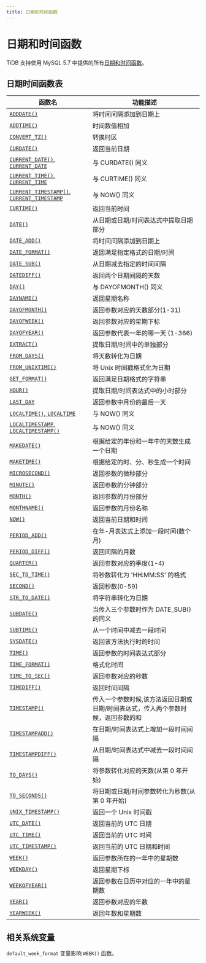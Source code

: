 ```yaml
---
title: 日期和时间函数
---
```


# 日期和时间函数

TiDB 支持使用 MySQL 5.7 中提供的所有[日期和时间函数](https://dev.mysql.com/doc/refman/5.7/en/date-and-time-functions.html)。

## 日期时间函数表

| 函数名 | 功能描述 |
| ------ | ---------------------------------------- |
| [`ADDDATE()`](https://dev.mysql.com/doc/refman/5.7/en/date-and-time-functions.html#function_adddate) | 将时间间隔添加到日期上 |
| [`ADDTIME()`](https://dev.mysql.com/doc/refman/5.7/en/date-and-time-functions.html#function_addtime) | 时间数值相加 |
| [`CONVERT_TZ()`](https://dev.mysql.com/doc/refman/5.7/en/date-and-time-functions.html#function_convert-tz) | 转换时区 |
| [`CURDATE()`](https://dev.mysql.com/doc/refman/5.7/en/date-and-time-functions.html#function_curdate) | 返回当前日期 |
| [`CURRENT_DATE()`, `CURRENT_DATE`](https://dev.mysql.com/doc/refman/5.7/en/date-and-time-functions.html#function_current-date) | 与 CURDATE() 同义 |
| [`CURRENT_TIME()`, `CURRENT_TIME`](https://dev.mysql.com/doc/refman/5.7/en/date-and-time-functions.html#function_current-time) | 与 CURTIME() 同义 |
| [`CURRENT_TIMESTAMP()`, `CURRENT_TIMESTAMP`](https://dev.mysql.com/doc/refman/5.7/en/date-and-time-functions.html#function_current-timestamp) | 与 NOW() 同义 |
| [`CURTIME()`](https://dev.mysql.com/doc/refman/5.7/en/date-and-time-functions.html#function_curtime) | 返回当前时间 |
| [`DATE()`](https://dev.mysql.com/doc/refman/5.7/en/date-and-time-functions.html#function_date) | 从日期或日期/时间表达式中提取日期部分|
| [`DATE_ADD()`](https://dev.mysql.com/doc/refman/5.7/en/date-and-time-functions.html#function_date-add) | 将时间间隔添加到日期上|
| [`DATE_FORMAT()`](https://dev.mysql.com/doc/refman/5.7/en/date-and-time-functions.html#function_date-format) | 返回满足指定格式的日期/时间 |
| [`DATE_SUB()`](https://dev.mysql.com/doc/refman/5.7/en/date-and-time-functions.html#function_date-sub) | 从日期减去指定的时间间隔 |
| [`DATEDIFF()`](https://dev.mysql.com/doc/refman/5.7/en/date-and-time-functions.html#function_datediff) | 返回两个日期间隔的天数|
| [`DAY()`](https://dev.mysql.com/doc/refman/5.7/en/date-and-time-functions.html#function_day) | 与 DAYOFMONTH() 同义|
| [`DAYNAME()`](https://dev.mysql.com/doc/refman/5.7/en/date-and-time-functions.html#function_dayname) | 返回星期名称 |
| [`DAYOFMONTH()`](https://dev.mysql.com/doc/refman/5.7/en/date-and-time-functions.html#function_dayofmonth) | 返回参数对应的天数部分(1-31)|
| [`DAYOFWEEK()`](https://dev.mysql.com/doc/refman/5.7/en/date-and-time-functions.html#function_dayofweek) | 返回参数对应的星期下标|
| [`DAYOFYEAR()`](https://dev.mysql.com/doc/refman/5.7/en/date-and-time-functions.html#function_dayofyear) | 返回参数代表一年的哪一天 (1-366) |
| [`EXTRACT()`](https://dev.mysql.com/doc/refman/5.7/en/date-and-time-functions.html#function_extract) | 提取日期/时间中的单独部分|
| [`FROM_DAYS()`](https://dev.mysql.com/doc/refman/5.7/en/date-and-time-functions.html#function_from-days) | 将天数转化为日期 |
| [`FROM_UNIXTIME()`](https://dev.mysql.com/doc/refman/5.7/en/date-and-time-functions.html#function_from-unixtime) | 将 Unix 时间戳格式化为日期 |
| [`GET_FORMAT()`](https://dev.mysql.com/doc/refman/5.7/en/date-and-time-functions.html#function_get-format) | 返回满足日期格式的字符串 |
| [`HOUR()`](https://dev.mysql.com/doc/refman/5.7/en/date-and-time-functions.html#function_hour) | 提取日期/时间表达式中的小时部分 |
| [`LAST_DAY`](https://dev.mysql.com/doc/refman/5.7/en/date-and-time-functions.html#function_last-day) | 返回参数中月份的最后一天 |
| [`LOCALTIME()`, `LOCALTIME`](https://dev.mysql.com/doc/refman/5.7/en/date-and-time-functions.html#function_localtime) | 与 NOW() 同义 |
| [`LOCALTIMESTAMP`, `LOCALTIMESTAMP()`](https://dev.mysql.com/doc/refman/5.7/en/date-and-time-functions.html#function_localtimestamp) | 与 NOW() 同义 |
| [`MAKEDATE()`](https://dev.mysql.com/doc/refman/5.7/en/date-and-time-functions.html#function_makedate) | 根据给定的年份和一年中的天数生成一个日期 |
| [`MAKETIME()`](https://dev.mysql.com/doc/refman/5.7/en/date-and-time-functions.html#function_maketime) | 根据给定的时、分、秒生成一个时间 |
| [`MICROSECOND()`](https://dev.mysql.com/doc/refman/5.7/en/date-and-time-functions.html#function_microsecond) | 返回参数的微秒部分|
| [`MINUTE()`](https://dev.mysql.com/doc/refman/5.7/en/date-and-time-functions.html#function_minute) | 返回参数的分钟部分|
| [`MONTH()`](https://dev.mysql.com/doc/refman/5.7/en/date-and-time-functions.html#function_month) | 返回参数的月份部分|
| [`MONTHNAME()`](https://dev.mysql.com/doc/refman/5.7/en/date-and-time-functions.html#function_monthname) | 返回参数的月份名称|
| [`NOW()`](https://dev.mysql.com/doc/refman/5.7/en/date-and-time-functions.html#function_now) | 返回当前日期和时间|
| [`PERIOD_ADD()`](https://dev.mysql.com/doc/refman/5.7/en/date-and-time-functions.html#function_period-add) | 在年-月表达式上添加一段时间(数个月)|
| [`PERIOD_DIFF()`](https://dev.mysql.com/doc/refman/5.7/en/date-and-time-functions.html#function_period-diff) | 返回间隔的月数|
| [`QUARTER()`](https://dev.mysql.com/doc/refman/5.7/en/date-and-time-functions.html#function_quarter) | 返回参数对应的季度(1-4) |
| [`SEC_TO_TIME()`](https://dev.mysql.com/doc/refman/5.7/en/date-and-time-functions.html#function_sec-to-time) | 将秒数转化为 'HH:MM:SS' 的格式|
| [`SECOND()`](https://dev.mysql.com/doc/refman/5.7/en/date-and-time-functions.html#function_second) | 返回秒数(0-59) |
| [`STR_TO_DATE()`](https://dev.mysql.com/doc/refman/5.7/en/date-and-time-functions.html#function_str-to-date) | 将字符串转化为日期|
| [`SUBDATE()`](https://dev.mysql.com/doc/refman/5.7/en/date-and-time-functions.html#function_subdate) | 当传入三个参数时作为 DATE_SUB() 的同义|
| [`SUBTIME()`](https://dev.mysql.com/doc/refman/5.7/en/date-and-time-functions.html#function_subtime) | 从一个时间中减去一段时间 |
| [`SYSDATE()`](https://dev.mysql.com/doc/refman/5.7/en/date-and-time-functions.html#function_sysdate) | 返回该方法执行时的时间|
| [`TIME()`](https://dev.mysql.com/doc/refman/5.7/en/date-and-time-functions.html#function_time) | 返回参数的时间表达式部分 |
| [`TIME_FORMAT()`](https://dev.mysql.com/doc/refman/5.7/en/date-and-time-functions.html#function_time-format) | 格式化时间|
| [`TIME_TO_SEC()`](https://dev.mysql.com/doc/refman/5.7/en/date-and-time-functions.html#function_time-to-sec) | 返回参数对应的秒数|
| [`TIMEDIFF()`](https://dev.mysql.com/doc/refman/5.7/en/date-and-time-functions.html#function_timediff) | 返回时间间隔 |
| [`TIMESTAMP()`](https://dev.mysql.com/doc/refman/5.7/en/date-and-time-functions.html#function_timestamp) | 传入一个参数时候,该方法返回日期或日期/时间表达式，传入两个参数时候，返回参数的和 |
| [`TIMESTAMPADD()`](https://dev.mysql.com/doc/refman/5.7/en/date-and-time-functions.html#function_timestampadd) | 在日期/时间表达式上增加一段时间间隔 |
| [`TIMESTAMPDIFF()`](https://dev.mysql.com/doc/refman/5.7/en/date-and-time-functions.html#function_timestampdiff) | 从日期/时间表达式中减去一段时间间隔 |
| [`TO_DAYS()`](https://dev.mysql.com/doc/refman/5.7/en/date-and-time-functions.html#function_to-days) | 将参数转化对应的天数(从第 0 年开始) |
| [`TO_SECONDS()`](https://dev.mysql.com/doc/refman/5.7/en/date-and-time-functions.html#function_to-seconds) | 将日期或日期/时间参数转化为秒数(从第 0 年开始) |
| [`UNIX_TIMESTAMP()`](https://dev.mysql.com/doc/refman/5.7/en/date-and-time-functions.html#function_unix-timestamp) | 返回一个 Unix 时间戳|
| [`UTC_DATE()`](https://dev.mysql.com/doc/refman/5.7/en/date-and-time-functions.html#function_utc-date) | 返回当前的 UTC 日期 |
| [`UTC_TIME()`](https://dev.mysql.com/doc/refman/5.7/en/date-and-time-functions.html#function_utc-time) | 返回当前的 UTC 时间 |
| [`UTC_TIMESTAMP()`](https://dev.mysql.com/doc/refman/5.7/en/date-and-time-functions.html#function_utc-timestamp) | 返回当前的 UTC 日期和时间|
| [`WEEK()`](https://dev.mysql.com/doc/refman/5.7/en/date-and-time-functions.html#function_week) | 返回参数所在的一年中的星期数 |
| [`WEEKDAY()`](https://dev.mysql.com/doc/refman/5.7/en/date-and-time-functions.html#function_weekday) | 返回星期下标 |
| [`WEEKOFYEAR()`](https://dev.mysql.com/doc/refman/5.7/en/date-and-time-functions.html#function_weekofyear) | 返回参数在日历中对应的一年中的星期数 |
| [`YEAR()`](https://dev.mysql.com/doc/refman/5.7/en/date-and-time-functions.html#function_year) | 返回参数对应的年数|
| [`YEARWEEK()`](https://dev.mysql.com/doc/refman/5.7/en/date-and-time-functions.html#function_yearweek) | 返回年数和星期数 |

## 相关系统变量

`default_week_format` 变量影响 `WEEK()` 函数。
